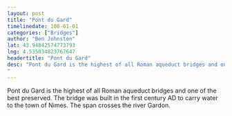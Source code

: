 ```yaml
---
layout: post
title: "Pont du Gard"
timelinedate: 100-01-01
categories: ["Bridges"]
author: "Ben Johnston"
lat: 43.94842574773793
lng: 4.535034823767647
headertitle: "Pont du Gard"
desc: "Pont du Gard is the highest of all Roman aqueduct bridges and one of the best preserved. The bridge was built in the first century AD to carry water to the town of Nimes. The span crosses the river Gardon.
"
---
```

Pont du Gard is the highest of all Roman aqueduct bridges and one of the best preserved. The bridge was built in the first century AD to carry water to the town of Nimes. The span crosses the river Gardon.

